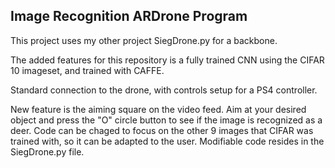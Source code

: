 ##  Image Recognition ARDrone Program

This project uses my other project SiegDrone.py for a backbone.

The added features for this repository is a fully trained CNN using the CIFAR 10 imageset, and trained with CAFFE.

Standard connection to the drone, with controls setup for a PS4 controller.

New feature is the aiming square on the video feed.  Aim at your desired object and press the "O" circle button to
see if the image is recognized as a deer.  Code can be chaged to focus on the other 9 images that CIFAR was trained
with, so it can be adapted to the user.  Modifiable code resides in the SiegDrone.py file.
